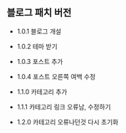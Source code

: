 ## 블로그 패치 버전
- 1.0.1 블로그 개설
- 1.0.2 테마 받기
- 1.0.3 포스트 추가
- 1.0.4 포스트 오른쪽 여백 수정
- 1.1.0 카테고리 추가
- 1.1.1 카테고리 링크 오류남, 수정하기

- 1.2.0 카테고리 오류나던것 다시 초기화